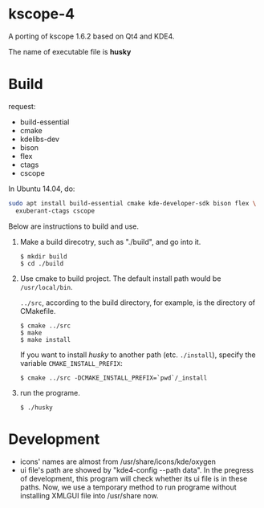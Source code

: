 # kscope-4 #

A porting of kscope 1.6.2 based on Qt4 and KDE4.

The name of executable file is **husky**

# Build #

request:

- build-essential
- cmake
- kdelibs-dev
- bison
- flex
- ctags
- cscope

In Ubuntu 14.04, do:

```sh
sudo apt install build-essential cmake kde-developer-sdk bison flex \
  exuberant-ctags cscope
```

Below are instructions to build and use.

1. Make a build direcotry, such as "./build", and go into it.

    ```shell
    $ mkdir build
    $ cd ./build
    ```

2. Use cmake to build project. The default install path would be `/usr/local/bin`.

   `../src`, according to the build directory, for example, is the directory of
   CMakefile.

    ```shell
    $ cmake ../src
    $ make
    $ make install
    ```

   If you want to install *husky* to another path (etc. `./install`), specify
   the variable `CMAKE_INSTALL_PREFIX`:

	```shell
    $ cmake ../src -DCMAKE_INSTALL_PREFIX=`pwd`/_install
	```
3. run the programe.

    ```shell
    $ ./husky
    ```

# Development #

- icons' names are almost from /usr/share/icons/kde/oxygen
- ui file's path are showed by "kde4-config --path data".
  In the pregress of development, this program will check whether its ui file is in these paths.
  Now, we use a temporary method to run programe without installing XMLGUI file into /usr/share now.
